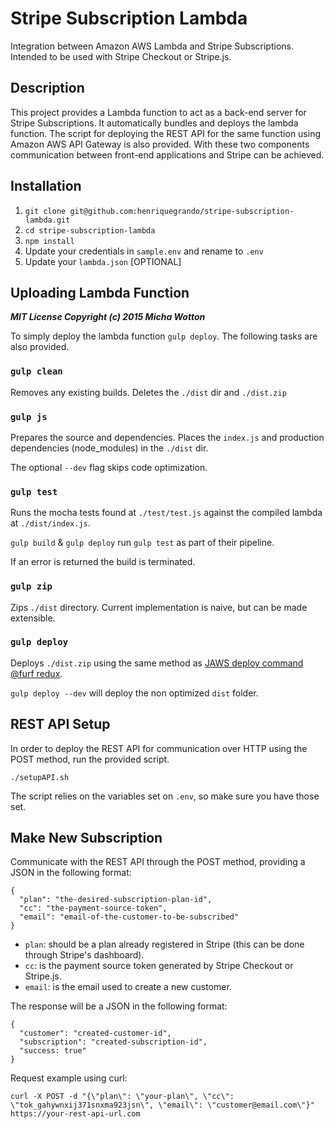 # Stripe Subscription Lambda
Integration between Amazon AWS Lambda and Stripe Subscriptions. Intended to be used with Stripe Checkout or Stripe.js.

## Description

This project provides a Lambda function to act as a back-end server for Stripe Subscriptions. It automatically bundles and deploys the lambda function. The script for deploying the REST API for the same function using Amazon AWS API Gateway is also provided. With these two components communication between front-end applications and Stripe can be achieved.

## Installation

1. `git clone git@github.com:henriquegrando/stripe-subscription-lambda.git`
2. `cd stripe-subscription-lambda`
3. `npm install`
4. Update your credentials in `sample.env` and rename to `.env`
5. Update your `lambda.json` [OPTIONAL]


## Uploading Lambda Function
_**MIT License Copyright (c) 2015 Micha Wotton**_

To simply deploy the lambda function `gulp deploy`. The following tasks are also provided.

### `gulp clean`

Removes any existing builds. Deletes the `./dist` dir and `./dist.zip`

### `gulp js`

Prepares the source and dependencies. Places the `index.js` and production dependencies (node_modules) in the `./dist` dir.

The optional `--dev` flag skips code optimization.

### `gulp test`

Runs the mocha tests found at `./test/test.js` against the compiled lambda at `./dist/index.js`.

`gulp build` & `gulp deploy` run `gulp test` as part of their pipeline.

If an error is returned the build is terminated.

### `gulp zip`

Zips `./dist` directory. Current implementation is naive, but can be made extensible.

### `gulp deploy`

Deploys `./dist.zip` using the same method as [JAWS deploy command @furf redux](https://github.com/furf/JAWS/blob/improvement/jaws-deploy-update/cli/lib/main.js).

`gulp deploy --dev` will deploy the non optimized `dist` folder.

## REST API Setup

In order to deploy the REST API for communication over HTTP using the POST method, run the provided script.

`./setupAPI.sh`

The script relies on the variables set on `.env`, so make sure you have those set.

## Make New Subscription

Communicate with the REST API through the POST method, providing a JSON in the following format:

```
{
  "plan": "the-desired-subscription-plan-id",
  "cc": "the-payment-source-token",
  "email": "email-of-the-customer-to-be-subscribed"
}
```

* `plan`: should be a plan already registered in Stripe (this can be done through Stripe's dashboard).
* `cc`: is the payment source token generated by Stripe Checkout or Stripe.js.
* `email`: is the email used to create a new customer.

The response will be a JSON in the following format:

```
{
  "customer": "created-customer-id",
  "subscription": "created-subscription-id",
  "success: true"
}
```

Request example using curl:

`curl -X POST -d "{\"plan\": \"your-plan\", \"cc\": \"tok_gahywnxij371snxma923jsn\", \"email\": \"customer@email.com\"}" https://your-rest-api-url.com `
